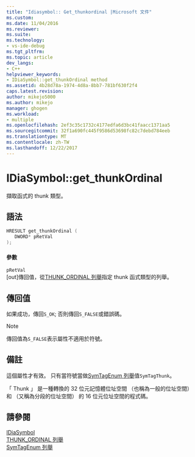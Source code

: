 ```yaml
---
title: "Idiasymbol:: Get_thunkordinal |Microsoft 文件"
ms.custom: 
ms.date: 11/04/2016
ms.reviewer: 
ms.suite: 
ms.technology:
- vs-ide-debug
ms.tgt_pltfrm: 
ms.topic: article
dev_langs:
- C++
helpviewer_keywords:
- IDiaSymbol::get_thunkOrdinal method
ms.assetid: 4b28d78a-1974-4d8a-8bb7-781bf630f2f4
caps.latest.revision: 
author: mikejo5000
ms.author: mikejo
manager: ghogen
ms.workload:
- multiple
ms.openlocfilehash: 2ef3c35c1732c4177edfa6d3bc41faacc1371aa5
ms.sourcegitcommit: 32f1a690fc445f9586d53698fc82c7debd784eeb
ms.translationtype: MT
ms.contentlocale: zh-TW
ms.lasthandoff: 12/22/2017
---
```

# <a name="idiasymbolgetthunkordinal"></a>IDiaSymbol::get_thunkOrdinal
擷取函式的 thunk 類型。  
  
## <a name="syntax"></a>語法  
  
```C++  
HRESULT get_thunkOrdinal (   
   DWORD* pRetVal  
);  
```  
  
#### <a name="parameters"></a>參數  
 `pRetVal`  
 [out]傳回值，從[THUNK_ORDINAL 列舉](../../debugger/debug-interface-access/thunk-ordinal.md)指定 thunk 函式類型的列舉。  
  
## <a name="return-value"></a>傳回值  
 如果成功，傳回`S_OK`; 否則傳回`S_FALSE`或錯誤碼。  
  
> [!NOTE]
>  傳回值為`S_FALSE`表示屬性不適用於符號。  
  
## <a name="remarks"></a>備註  
 這個屬性才有效。 只有當符號當做[SymTagEnum 列舉](../../debugger/debug-interface-access/symtagenum.md)值`SymTagThunk`。  
  
 「 Thunk 」 是一種轉換的 32 位元記憶體位址空間 （也稱為一般的位址空間） 和 （又稱為分段的位址空間） 的 16 位元位址空間的程式碼。  
  
## <a name="see-also"></a>請參閱  
 [IDiaSymbol](../../debugger/debug-interface-access/idiasymbol.md)   
 [THUNK_ORDINAL 列舉](../../debugger/debug-interface-access/thunk-ordinal.md)   
 [SymTagEnum 列舉](../../debugger/debug-interface-access/symtagenum.md)